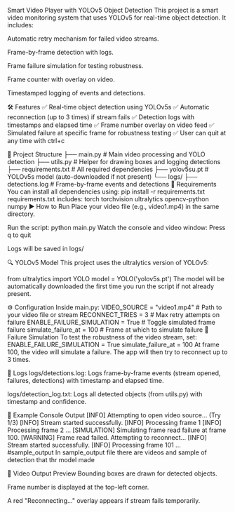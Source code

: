 Smart Video Player with YOLOv5 Object Detection
This project is a smart video monitoring system that uses YOLOv5 for real-time object detection. It includes:

Automatic retry mechanism for failed video streams.

Frame-by-frame detection with logs.

Frame failure simulation for testing robustness.

Frame counter with overlay on video.

Timestamped logging of events and detections.

🛠️ Features
✅ Real-time object detection using YOLOv5s
✅ Automatic reconnection (up to 3 times) if stream fails
✅ Detection logs with timestamps and elapsed time
✅ Frame number overlay on video feed
✅ Simulated failure at specific frame for robustness testing
✅ User can quit at any time with ctrl+c

📁 Project Structure
├── main.py             # Main video processing and YOLO detection
├── utils.py            # Helper for drawing boxes and logging detections
├── requirements.txt    # All required dependencies
├── yolov5su.pt          # YOLOv5s model (auto-downloaded if not present)
└── logs/
    ├── detections.log      # Frame-by-frame events and detections
🔧 Requirements
You can install all dependencies using:
pip install -r requirements.txt
requirements.txt includes:
torch
torchvision
ultralytics
opencv-python
numpy
▶️ How to Run
Place your video file (e.g., video1.mp4) in the same directory.

Run the script:
python main.py
Watch the console and video window:
Press q to quit

Logs will be saved in logs/

🔍 YOLOv5 Model
This project uses the ultralytics version of YOLOv5:

from ultralytics import YOLO
model = YOLO('yolov5s.pt')
The model will be automatically downloaded the first time you run the script if not already present.

⚙️ Configuration
Inside main.py:
VIDEO_SOURCE = "video1.mp4"       # Path to your video file or stream
RECONNECT_TRIES = 3               # Max retry attempts on failure
ENABLE_FAILURE_SIMULATION = True  # Toggle simulated frame failure
simulate_failure_at = 100         # Frame at which to simulate failure
🧪 Failure Simulation
To test the robustness of the video stream, set:
ENABLE_FAILURE_SIMULATION = True
simulate_failure_at = 100
At frame 100, the video will simulate a failure. The app will then try to reconnect up to 3 times.

📝 Logs
logs/detections.log: Logs frame-by-frame events (stream opened, failures, detections) with timestamp and elapsed time.

logs/detection_log.txt: Logs all detected objects (from utils.py) with timestamp and confidence.

📌 Example Console Output
[INFO] Attempting to open video source... (Try 1/3)
[INFO] Stream started successfully.
[INFO] Processing frame 1
[INFO] Processing frame 2
...
[SIMULATION] Simulating frame read failure at frame 100.
[WARNING] Frame read failed. Attempting to reconnect...
[INFO] Stream started successfully.
[INFO] Processing frame 101
...
#sample_output 
In sample_output file there are videos and sample of detection that thr model made

🎥 Video Output Preview
Bounding boxes are drawn for detected objects.

Frame number is displayed at the top-left corner.

A red "Reconnecting..." overlay appears if stream fails temporarily.
